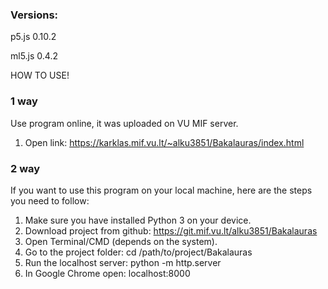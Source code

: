 ###   Versions:  ###
p5.js 0.10.2

ml5.js 0.4.2

HOW TO USE!
###   1 way   ###
Use program online, it was uploaded on VU MIF server.
1. Open link: https://karklas.mif.vu.lt/~alku3851/Bakalauras/index.html 


###   2 way   ###
If you want to use this program on your local machine, here are the steps you need to follow:
1. Make sure you have installed Python 3 on your device.
2. Download project from github: https://git.mif.vu.lt/alku3851/Bakalauras
3. Open Terminal/CMD (depends on the system). 
4. Go to the project folder: cd /path/to/project/Bakalauras
5. Run the localhost server: python -m http.server 
6. In Google Chrome open: localhost:8000
